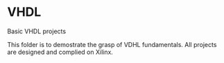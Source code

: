 # VHDL
Basic VHDL projects

This folder is to demostrate the grasp of VDHL fundamentals. All projects are designed and complied on Xilinx.
